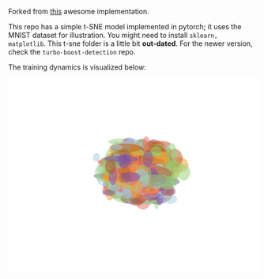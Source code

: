 Forked from [this](https://github.com/cemoody/topicsne) awesome implementation.

This repo has a simple t-SNE model implemented in pytorch; it uses the MNIST dataset for illustration.
You might need to install ``sklearn, matplotlib``. This t-sne folder is a little bit 
**out-dated**. For the newer version, check the `turbo-boost-detection` repo.  

The training dynamics is visualized below:

![MNIST t-SNE](archive/scatter.gif)
